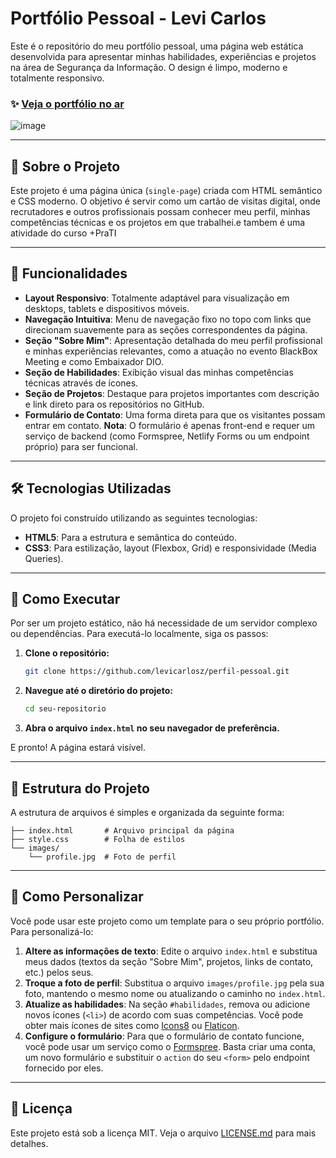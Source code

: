 
# Portfólio Pessoal - Levi Carlos

Este é o repositório do meu portfólio pessoal, uma página web estática desenvolvida para apresentar minhas habilidades, experiências e projetos na área de Segurança da Informação. O design é limpo, moderno e totalmente responsivo.

### ✨ [Veja o portfólio no ar](https://portifolio-rouge-pi-78.vercel.app/)

![image](https://github.com/user-attachments/assets/1aced5b1-baeb-41c2-b8a2-fbb46ba3843f)


---

## 📖 Sobre o Projeto

Este projeto é uma página única (`single-page`) criada com HTML semântico e CSS moderno. O objetivo é servir como um cartão de visitas digital, onde recrutadores e outros profissionais possam conhecer meu perfil, minhas competências técnicas e os projetos em que trabalhei.e tambem é uma atividade do curso +PraTI

---

## 🚀 Funcionalidades

- **Layout Responsivo**: Totalmente adaptável para visualização em desktops, tablets e dispositivos móveis.
- **Navegação Intuitiva**: Menu de navegação fixo no topo com links que direcionam suavemente para as seções correspondentes da página.
- **Seção "Sobre Mim"**: Apresentação detalhada do meu perfil profissional e minhas experiências relevantes, como a atuação no evento BlackBox Meeting e como Embaixador DIO.
- **Seção de Habilidades**: Exibição visual das minhas competências técnicas através de ícones.
- **Seção de Projetos**: Destaque para projetos importantes com descrição e link direto para os repositórios no GitHub.
- **Formulário de Contato**: Uma forma direta para que os visitantes possam entrar em contato. **Nota**: O formulário é apenas front-end e requer um serviço de backend (como Formspree, Netlify Forms ou um endpoint próprio) para ser funcional.

---

## 🛠️ Tecnologias Utilizadas

O projeto foi construído utilizando as seguintes tecnologias:

- **HTML5**: Para a estrutura e semântica do conteúdo.
- **CSS3**: Para estilização, layout (Flexbox, Grid) e responsividade (Media Queries).

---

## 🏃 Como Executar

Por ser um projeto estático, não há necessidade de um servidor complexo ou dependências. Para executá-lo localmente, siga os passos:

1.  **Clone o repositório:**
    ```bash
    git clone https://github.com/levicarlosz/perfil-pessoal.git
    ```
2.  **Navegue até o diretório do projeto:**
    ```bash
    cd seu-repositorio
    ```
3.  **Abra o arquivo `index.html` no seu navegador de preferência.**

E pronto\! A página estará visível.

---

## 📂 Estrutura do Projeto

A estrutura de arquivos é simples e organizada da seguinte forma:

```
├── index.html       # Arquivo principal da página
├── style.css        # Folha de estilos
└── images/
    └── profile.jpg  # Foto de perfil
```

---

## 🎨 Como Personalizar

Você pode usar este projeto como um template para o seu próprio portfólio. Para personalizá-lo:

1.  **Altere as informações de texto**: Edite o arquivo `index.html` e substitua meus dados (textos da seção "Sobre Mim", projetos, links de contato, etc.) pelos seus.
2.  **Troque a foto de perfil**: Substitua o arquivo `images/profile.jpg` pela sua foto, mantendo o mesmo nome ou atualizando o caminho no `index.html`.
3.  **Atualize as habilidades**: Na seção `#habilidades`, remova ou adicione novos ícones (`<li>`) de acordo com suas competências. Você pode obter mais ícones de sites como [Icons8](https://icons8.com) ou [Flaticon](https://www.flaticon.com/).
4.  **Configure o formulário**: Para que o formulário de contato funcione, você pode usar um serviço como o [Formspree](https://formspree.io/). Basta criar uma conta, um novo formulário e substituir o `action` do seu `<form>` pelo endpoint fornecido por eles.

---

## 📜 Licença

Este projeto está sob a licença MIT. Veja o arquivo [LICENSE.md](LICENSE.md) para mais detalhes.
